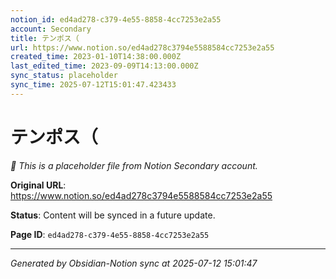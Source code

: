 ```yaml
---
notion_id: ed4ad278-c379-4e55-8858-4cc7253e2a55
account: Secondary
title: テンポス（
url: https://www.notion.so/ed4ad278c3794e5588584cc7253e2a55
created_time: 2023-01-10T14:38:00.000Z
last_edited_time: 2023-09-09T14:13:00.000Z
sync_status: placeholder
sync_time: 2025-07-12T15:01:47.423433
---
```


# テンポス（

*🔄 This is a placeholder file from Notion Secondary account.*

**Original URL**: https://www.notion.so/ed4ad278c3794e5588584cc7253e2a55

**Status**: Content will be synced in a future update.

**Page ID**: `ed4ad278-c379-4e55-8858-4cc7253e2a55`

---

*Generated by Obsidian-Notion sync at 2025-07-12 15:01:47*

